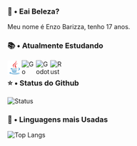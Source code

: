 ### 👋 • Eai Beleza?
Meu nome é Enzo Barizza, tenho 17 anos.

### 📚 • Atualmente Estudando
<img align="left" height="32px" width="32px" alt="Java logo" src="https://raw.githubusercontent.com/devicons/devicon/master/icons/java/java-original.svg">
<img align="left" height="32px" width="32px" alt="Go logo" src="https://cdn.jsdelivr.net/gh/devicons/devicon@latest/icons/go/go-original-wordmark.svg">
<img align="left" height="32px" width="32px" alt="Godot logo" src="https://cdn.jsdelivr.net/gh/devicons/devicon@latest/icons/godot/godot-original.svg">
<img align="left" height="32px" width="32px" alt="Rust logo" src="https://cdn.jsdelivr.net/gh/devicons/devicon@latest/icons/rust/rust-original.svg">

<br>

### ⭐ • Status do Github

![Status](https://github-readme-stats.vercel.app/api?username=EnzoBarizza&include_all_commits=true&count_private=true&show_icons=true&line_height=20&title_color=00D600&icon_color=AE224A&text_color=FFFFFF&bg_color=0,000000,007600)

### 🔗 • Linguagens mais Usadas

![Top Langs](https://github-readme-stats.vercel.app/api/top-langs/?username=EnzoBarizza&layout=compact&title_color=00D600&icon_color=AE224A&text_color=FFFFFF&bg_color=0,000000,007600&langs_count=6&count_private=true)
